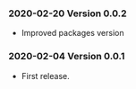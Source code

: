 ### 2020-02-20 Version 0.0.2
* Improved packages version

### 2020-02-04 Version 0.0.1
* First release.